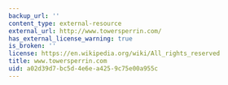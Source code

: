 ```yaml
---
backup_url: ''
content_type: external-resource
external_url: http://www.towersperrin.com/
has_external_license_warning: true
is_broken: ''
license: https://en.wikipedia.org/wiki/All_rights_reserved
title: www.towersperrin.com
uid: a02d39d7-bc5d-4e6e-a425-9c75e00a955c
---
```

